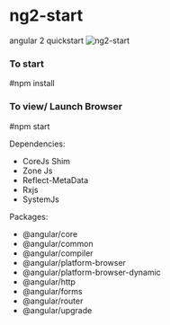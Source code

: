 # ng2-start
angular 2 quickstart
![ng2-start](https://cloud.githubusercontent.com/assets/586490/25270467/b98e3780-2678-11e7-8925-efa5968bc38d.JPG)

<h3>To start</h3>
#npm install

<h3>To view/ Launch Browser</h3>
#npm start

Dependencies:
<ul>
  <li>CoreJs Shim</li>
  <li>Zone Js</li>
  <li>Reflect-MetaData</li>
  <li>Rxjs</li>
  <li>SystemJs</li>
</ul>

Packages:
<ul>
  <li>@angular/core</li>
  <li>@angular/common</li>
  <li>@angular/compiler</li>
  <li>@angular/platform-browser</li>
  <li>@angular/platform-browser-dynamic</li>
  <li>@angular/http</li>
  <li>@angular/forms</li>
  <li>@angular/router</li>
  <li>@angular/upgrade</li>
</ul>
